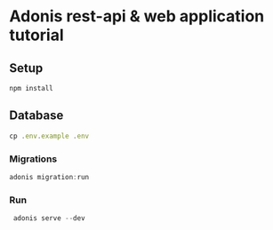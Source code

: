 # Adonis rest-api & web application tutorial

## Setup
`npm install`

## Database
```js
cp .env.example .env
```

### Migrations

```js
adonis migration:run
```
### Run
```js
 adonis serve --dev
```
